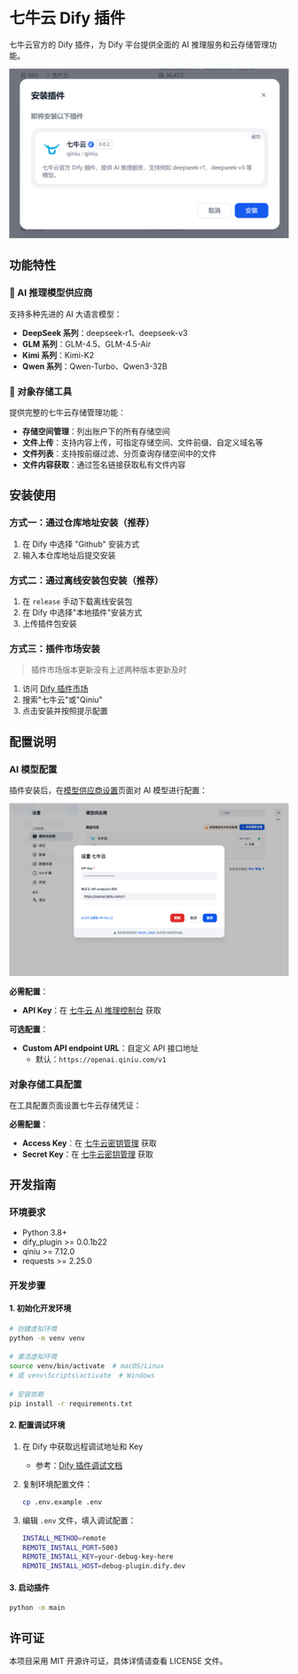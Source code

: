# 七牛云 Dify 插件

七牛云官方的 Dify 插件，为 Dify 平台提供全面的 AI 推理服务和云存储管理功能。

![插件预览](_assets/plugin_preview.png)

## 功能特性

### 🤖 AI 推理模型供应商

支持多种先进的 AI 大语言模型：

- **DeepSeek 系列**：deepseek-r1、deepseek-v3
- **GLM 系列**：GLM-4.5、GLM-4.5-Air
- **Kimi 系列**：Kimi-K2
- **Qwen 系列**：Qwen-Turbo、Qwen3-32B

### 📁 对象存储工具

提供完整的七牛云存储管理功能：

- **存储空间管理**：列出账户下的所有存储空间
- **文件上传**：支持内容上传，可指定存储空间、文件前缀、自定义域名等
- **文件列表**：支持按前缀过滤、分页查询存储空间中的文件
- **文件内容获取**：通过签名链接获取私有文件内容

## 安装使用

### 方式一：通过仓库地址安装（推荐）

1. 在 Dify 中选择 "Github" 安装方式
2. 输入本仓库地址后提交安装

### 方式二：通过离线安装包安装（推荐）

1. 在 `release` 手动下载离线安装包
2. 在 Dify 中选择"本地插件"安装方式
3. 上传插件包安装

### 方式三：插件市场安装

> 插件市场版本更新没有上述两种版本更新及时

1. 访问 [Dify 插件市场](https://marketplace.dify.ai)
2. 搜索"七牛云"或"Qiniu"
3. 点击安装并按照提示配置

## 配置说明

### AI 模型配置

插件安装后，在[模型供应商设置](https://cloud.dify.ai/plugins)页面对 AI 模型进行配置：

![插件预览](_assets/plugin_config_preview.png)

**必需配置**：

- **API Key**：在 [七牛云 AI 推理控制台](https://portal.qiniu.com/ai-inference/api-key) 获取

**可选配置**：

- **Custom API endpoint URL**：自定义 API 接口地址
  - 默认：`https://openai.qiniu.com/v1`

### 对象存储工具配置

在工具配置页面设置七牛云存储凭证：

**必需配置**：

- **Access Key**：在 [七牛云密钥管理](https://portal.qiniu.com/user/key) 获取
- **Secret Key**：在 [七牛云密钥管理](https://portal.qiniu.com/user/key) 获取

## 开发指南

### 环境要求

- Python 3.8+
- dify_plugin >= 0.0.1b22
- qiniu >= 7.12.0
- requests >= 2.25.0

### 开发步骤

#### 1. 初始化开发环境

```bash
# 创建虚拟环境
python -m venv venv

# 激活虚拟环境
source venv/bin/activate  # macOS/Linux
# 或 venv\Scripts\activate  # Windows

# 安装依赖
pip install -r requirements.txt
```

#### 2. 配置调试环境

1. 在 Dify 中获取远程调试地址和 Key
   - 参考：[Dify 插件调试文档](https://docs.dify.ai/zh-hans/plugins/quick-start/debug-plugin)

2. 复制环境配置文件：

   ```bash
   cp .env.example .env
   ```

3. 编辑 `.env` 文件，填入调试配置：

   ```bash
   INSTALL_METHOD=remote
   REMOTE_INSTALL_PORT=5003
   REMOTE_INSTALL_KEY=your-debug-key-here
   REMOTE_INSTALL_HOST=debug-plugin.dify.dev
   ```

#### 3. 启动插件

```bash
python -m main
```

## 许可证

本项目采用 MIT 开源许可证，具体详情请查看 LICENSE 文件。
